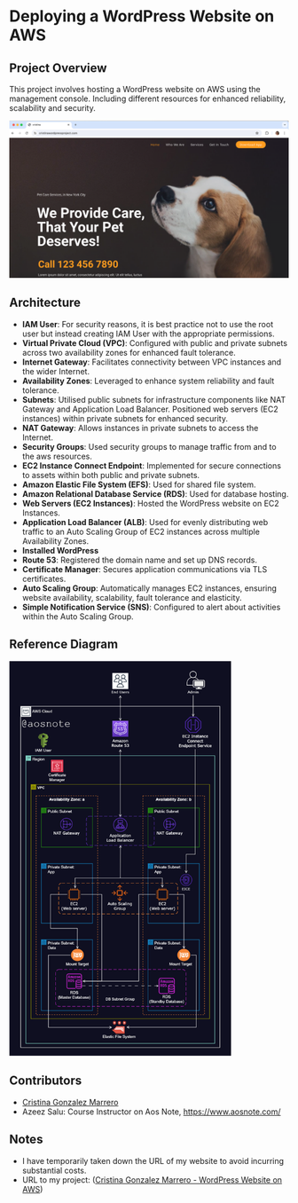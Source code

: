 # Deploying a WordPress Website on AWS

## Project Overview
This project involves hosting a WordPress website on AWS using the management console. Including different resources for enhanced reliability, scalability and security.

<img src="WordPressProject.png" width="700">

## Architecture
- **IAM User**: For security reasons, it is best practice not to use the root user but instead creating IAM User with the appropriate permissions.
- **Virtual Private Cloud (VPC)**: Configured with public and private subnets across two availability zones for enhanced fault tolerance.
- **Internet Gateway**: Facilitates connectivity between VPC instances and the wider Internet.
- **Availability Zones**: Leveraged to enhance system reliability and fault tolerance.
- **Subnets**: Utilised public subnets for infrastructure components like NAT Gateway and Application Load Balancer. Positioned web servers (EC2 instances) within private subnets for enhanced security.
- **NAT Gateway**: Allows instances in private subnets to access the Internet.
- **Security Groups**: Used security groups to manage traffic from and to the aws resources.  
- **EC2 Instance Connect Endpoint**: Implemented for secure connections to assets within both public and private subnets.  
- **Amazon Elastic File System (EFS)**: Used for shared file system.
- **Amazon Relational Database Service (RDS)**: Used for database hosting.
- **Web Servers (EC2 Instances)**: Hosted the WordPress website on EC2 Instances.
- **Application Load Balancer (ALB)**: Used for evenly distributing web traffic to an Auto Scaling Group of EC2 instances across multiple Availability Zones. 
- **Installed WordPress**
- **Route 53**: Registered the domain name and set up DNS records.
- **Certificate Manager**: Secures application communications via TLS certificates. 
- **Auto Scaling Group**: Automatically manages EC2 instances, ensuring website availability, scalability, fault tolerance and elasticity.
- **Simple Notification Service (SNS)**: Configured to alert about activities within the Auto Scaling Group.

## Reference Diagram

<img src="2._Host_a_WordPress_Website_on_AWS.png" width="400">

## Contributors

- [Cristina Gonzalez Marrero](https://github.com/cristicristi7)
- Azeez Salu: Course Instructor on Aos Note, https://www.aosnote.com/

## Notes

- I have temporarily taken down the URL of my website to avoid incurring substantial costs.
- URL to my project: ([Cristina Gonzalez Marrero - WordPress Website on AWS](https://www.cristinawordpressproject.com/))
